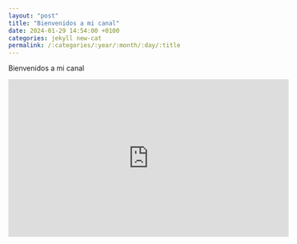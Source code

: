```yaml
---
layout: "post"
title: "Bienvenidos a mi canal"
date: 2024-01-29 14:54:00 +0100
categories: jekyll new-cat
permalink: /:categories/:year/:month/:day/:title
---
```

Bienvenidos a mi canal

<body>
<iframe width="560" height="315" src="https://www.youtube.com/embed/bYagNhz5HwQ?si=XqI6dDt7iTYOBw91" title="YouTube video player" frameborder="0" allow="accelerometer; autoplay; clipboard-write; encrypted-media; gyroscope; picture-in-picture; web-share" allowfullscreen></iframe>
</body>
